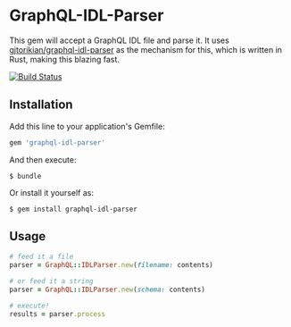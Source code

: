 # GraphQL-IDL-Parser

This gem will accept a GraphQL IDL file and parse it. It uses [gjtorikian/graphql-idl-parser](https://github.com/gjtorikian/graphql-idl-parser) as the mechanism
for this, which is written in Rust, making this blazing fast.

[![Build Status](https://travis-ci.org/gjtorikian/graphql-idl-parser-ruby.svg?branch=master)](https://travis-ci.org/gjtorikian/graphql-idl-parser-ruby)

## Installation

Add this line to your application's Gemfile:

```ruby
gem 'graphql-idl-parser'
```

And then execute:

    $ bundle

Or install it yourself as:

    $ gem install graphql-idl-parser

## Usage

``` ruby
# feed it a file
parser = GraphQL::IDLParser.new(filename: contents)

# or feed it a string
parser = GraphQL::IDLParser.new(schema: contents)

# execute!
results = parser.process
```

